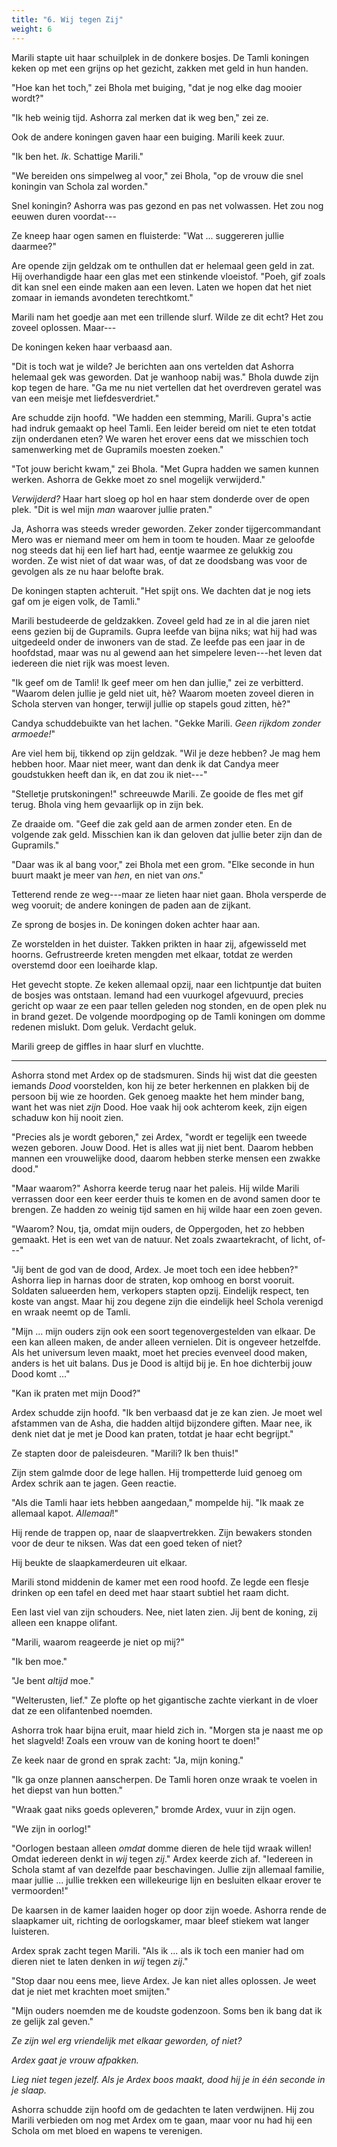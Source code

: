 ```yaml
---
title: "6. Wij tegen Zij"
weight: 6
---
```


Marili stapte uit haar schuilplek in de donkere bosjes. De Tamli koningen keken op met een grijns op het gezicht, zakken met geld in hun handen.

"Hoe kan het toch," zei Bhola met buiging, "dat je nog elke dag mooier wordt?"

"Ik heb weinig tijd. Ashorra zal merken dat ik weg ben," zei ze.

Ook de andere koningen gaven haar een buiging. Marili keek zuur.

"Ik ben het. _Ik_. Schattige Marili."

"We bereiden ons simpelweg al voor," zei Bhola, "op de vrouw die snel koningin van Schola zal worden."

Snel koningin? Ashorra was pas gezond en pas net volwassen. Het zou nog eeuwen duren voordat---

Ze kneep haar ogen samen en fluisterde: "Wat ... suggereren jullie daarmee?"

Are opende zijn geldzak om te onthullen dat er helemaal geen geld in zat. Hij overhandigde haar een glas met een stinkende vloeistof. "Poeh, gif zoals dit kan snel een einde maken aan een leven. Laten we hopen dat het niet zomaar in iemands avondeten terechtkomt."

Marili nam het goedje aan met een trillende slurf. Wilde ze dit echt? Het zou zoveel oplossen. Maar---

De koningen keken haar verbaasd aan.

"Dit is toch wat je wilde? Je berichten aan ons vertelden dat Ashorra helemaal gek was geworden. Dat je wanhoop nabij was." Bhola duwde zijn kop tegen de hare. "Ga me nu niet vertellen dat het overdreven geratel was van een meisje met liefdesverdriet."

Are schudde zijn hoofd. "We hadden een stemming, Marili. Gupra's actie had indruk gemaakt op heel Tamli. Een leider bereid om niet te eten totdat zijn onderdanen eten? We waren het erover eens dat we misschien toch samenwerking met de Gupramils moesten zoeken."

"Tot jouw bericht kwam," zei Bhola. "Met Gupra hadden we samen kunnen werken. Ashorra de Gekke moet zo snel mogelijk verwijderd."

_Verwijderd?_ Haar hart sloeg op hol en haar stem donderde over de open plek. "Dit is wel mijn _man_ waarover jullie praten."

Ja, Ashorra was steeds wreder geworden. Zeker zonder tijgercommandant Mero was er niemand meer om hem in toom te houden. Maar ze geloofde nog steeds dat hij een lief hart had, eentje waarmee ze gelukkig zou worden. Ze wist niet of dat waar was, of dat ze doodsbang was voor de gevolgen als ze nu haar belofte brak.

De koningen stapten achteruit. "Het spijt ons. We dachten dat je nog iets gaf om je eigen volk, de Tamli."

Marili bestudeerde de geldzakken. Zoveel geld had ze in al die jaren niet eens gezien bij de Gupramils. Gupra leefde van bijna niks; wat hij had was uitgedeeld onder de inwoners van de stad. Ze leefde pas een jaar in de hoofdstad, maar was nu al gewend aan het simpelere leven---het leven dat iedereen die niet rijk was moest leven.

"Ik geef om de Tamli! Ik geef meer om hen dan jullie," zei ze verbitterd. "Waarom delen jullie je geld niet uit, hè? Waarom moeten zoveel dieren in Schola sterven van honger, terwijl jullie op stapels goud zitten, hè?"

Candya schuddebuikte van het lachen. "Gekke Marili. _Geen rijkdom zonder armoede!_"

Are viel hem bij, tikkend op zijn geldzak. "Wil je deze hebben? Je mag hem hebben hoor. Maar niet meer, want dan denk ik dat Candya meer goudstukken heeft dan ik, en dat zou ik niet---"

"Stelletje prutskoningen!" schreeuwde Marili. Ze gooide de fles met gif terug. Bhola ving hem gevaarlijk op in zijn bek.

Ze draaide om. "Geef die zak geld aan de armen zonder eten. En de volgende zak geld. Misschien kan ik dan geloven dat jullie beter zijn dan de Gupramils."

"Daar was ik al bang voor," zei Bhola met een grom. "Elke seconde in hun buurt maakt je meer van _hen_, en niet van _ons_."

Tetterend rende ze weg---maar ze lieten haar niet gaan. Bhola versperde de weg vooruit; de andere koningen de paden aan de zijkant. 

Ze sprong de bosjes in. De koningen doken achter haar aan.

Ze worstelden in het duister. Takken prikten in haar zij, afgewisseld met hoorns. Gefrustreerde kreten mengden met elkaar, totdat ze werden overstemd door een loeiharde klap.

Het gevecht stopte. Ze keken allemaal opzij, naar een lichtpuntje dat buiten de bosjes was ontstaan. Iemand had een vuurkogel afgevuurd, precies gericht op waar ze een paar tellen geleden nog stonden, en de open plek nu in brand gezet. De volgende moordpoging op de Tamli koningen om domme redenen mislukt. Dom geluk. Verdacht geluk.

Marili greep de giffles in haar slurf en vluchtte.

___

Ashorra stond met Ardex op de stadsmuren. Sinds hij wist dat die geesten iemands _Dood_ voorstelden, kon hij ze beter herkennen en plakken bij de persoon bij wie ze hoorden. Gek genoeg maakte het hem minder bang, want het was niet _zijn_ Dood. Hoe vaak hij ook achterom keek, zijn eigen schaduw kon hij nooit zien. 

"Precies als je wordt geboren," zei Ardex, "wordt er tegelijk een tweede wezen geboren. Jouw Dood. Het is alles wat jij niet bent. Daarom hebben mannen een vrouwelijke dood, daarom hebben sterke mensen een zwakke dood."

"Maar waarom?" Ashorra keerde terug naar het paleis. Hij wilde Marili verrassen door een keer eerder thuis te komen en de avond samen door te brengen. Ze hadden zo weinig tijd samen en hij wilde haar een zoen geven.

"Waarom? Nou, tja, omdat mijn ouders, de Oppergoden, het zo hebben gemaakt. Het is een wet van de natuur. Net zoals zwaartekracht, of licht, of---"

"Jij bent de god van de dood, Ardex. Je moet toch een idee hebben?" Ashorra liep in harnas door de straten, kop omhoog en borst vooruit. Soldaten salueerden hem, verkopers stapten opzij. Eindelijk respect, ten koste van angst. Maar hij zou degene zijn die eindelijk heel Schola verenigd en wraak neemt op de Tamli.

"Mijn ... mijn ouders zijn ook een soort tegenovergestelden van elkaar. De een kan alleen maken, de ander alleen vernielen. Dit is ongeveer hetzelfde. Als het universum leven maakt, moet het precies evenveel dood maken, anders is het uit balans. Dus je Dood is altijd bij je. En hoe dichterbij jouw Dood komt ..."

"Kan ik praten met mijn Dood?"

Ardex schudde zijn hoofd. "Ik ben verbaasd dat je ze kan zien. Je moet wel afstammen van de Asha, die hadden altijd bijzondere giften. Maar nee, ik denk niet dat je met je Dood kan praten, totdat je haar echt begrijpt."

Ze stapten door de paleisdeuren. "Marili? Ik ben thuis!"

Zijn stem galmde door de lege hallen. Hij trompetterde luid genoeg om Ardex schrik aan te jagen. Geen reactie.

"Als die Tamli haar iets hebben aangedaan," mompelde hij. "Ik maak ze allemaal kapot. _Allemaal_!"

Hij rende de trappen op, naar de slaapvertrekken. Zijn bewakers stonden voor de deur te niksen. Was dat een goed teken of niet?

Hij beukte de slaapkamerdeuren uit elkaar. 

Marili stond middenin de kamer met een rood hoofd. Ze legde een flesje drinken op een tafel en deed met haar staart subtiel het raam dicht.

Een last viel van zijn schouders. Nee, niet laten zien. Jij bent de koning, zij alleen een knappe olifant. 

"Marili, waarom reageerde je niet op mij?"

"Ik ben moe."

"Je bent _altijd_ moe."

"Welterusten, lief." Ze plofte op het gigantische zachte vierkant in de vloer dat ze een olifantenbed noemden.

Ashorra trok haar bijna eruit, maar hield zich in. "Morgen sta je naast me op het slagveld! Zoals een vrouw van de koning hoort te doen!"

Ze keek naar de grond en sprak zacht: "Ja, mijn koning."

"Ik ga onze plannen aanscherpen. De Tamli horen onze wraak te voelen in het diepst van hun botten."

"Wraak gaat niks goeds opleveren," bromde Ardex, vuur in zijn ogen.

"We zijn in oorlog!"

"Oorlogen bestaan alleen _omdat_ domme dieren de hele tijd wraak willen! Omdat iedereen denkt in _wij_ tegen _zij_." Ardex keerde zich af. "Iedereen in Schola stamt af van dezelfde paar beschavingen. Jullie zijn allemaal familie, maar jullie ... jullie trekken een willekeurige lijn en besluiten elkaar erover te vermoorden!"

De kaarsen in de kamer laaiden hoger op door zijn woede. Ashorra rende de slaapkamer uit, richting de oorlogskamer, maar bleef stiekem wat langer luisteren. 

Ardex sprak zacht tegen Marili. "Als ik ... als ik toch een manier had om dieren niet te laten denken in _wij_ tegen _zij_."

"Stop daar nou eens mee, lieve Ardex. Je kan niet alles oplossen. Je weet dat je niet met krachten moet smijten."

"Mijn ouders noemden me de koudste godenzoon. Soms ben ik bang dat ik ze gelijk zal geven."

_Ze zijn wel erg vriendelijk met elkaar geworden, of niet?_

_Ardex gaat je vrouw afpakken._

_Lieg niet tegen jezelf. Als je Ardex boos maakt, dood hij je in één seconde in je slaap._

Ashorra schudde zijn hoofd om de gedachten te laten verdwijnen. Hij zou Marili verbieden om nog met Ardex om te gaan, maar voor nu had hij een Schola om met bloed en wapens te verenigen.